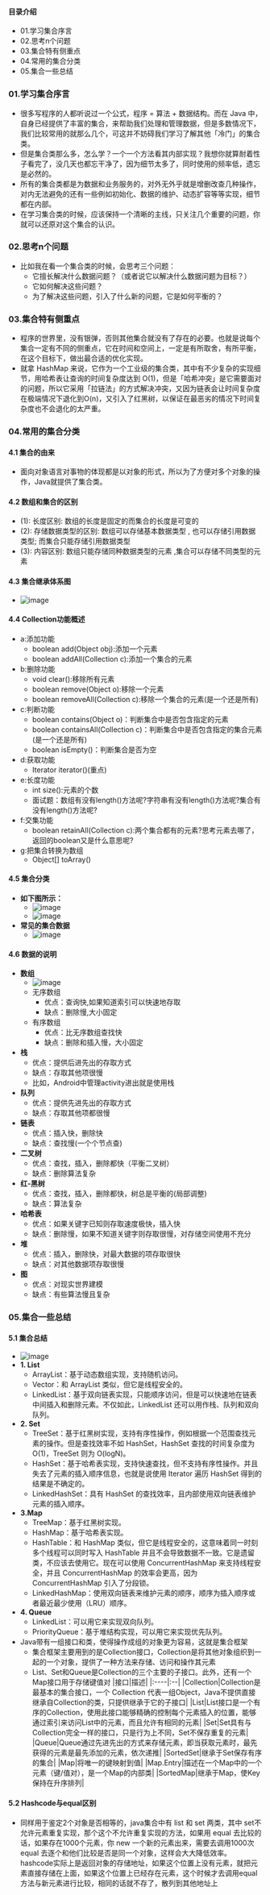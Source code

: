 #### 目录介绍
- 01.学习集合序言
- 02.思考n个问题
- 03.集合特有侧重点
- 04.常用的集合分类
- 05.集合一些总结



### 01.学习集合序言
- 很多写程序的人都听说过一个公式，程序 = 算法 + 数据结构。而在 Java 中，自身已经提供了丰富的集合，来帮助我们处理和管理数据，但是多数情况下，我们比较常用的就那么几个，可这并不妨碍我们学习了解其他「冷门」的集合类。
- 但是集合类那么多，怎么学？一个一个方法看其内部实现？我想你就算耐着性子看完了，没几天也都忘干净了，因为细节太多了，同时使用的频率低，遗忘是必然的。
- 所有的集合类都是为数据和业务服务的，对外无外乎就是增删改查几种操作，对内无法避免的还有一些例如初始化、数据的维护、动态扩容等等实现，细节都在内部。
- 在学习集合类的时候，应该保持一个清晰的主线，只关注几个重要的问题，你就可以还原对这个集合的认识。



### 02.思考n个问题
- 比如我在看一个集合类的时候，会思考三个问题：
    - 它擅长解决什么数据问题？（或者说它以解决什么数据问题为目标？）
    - 它如何解决这些问题？
    - 为了解决这些问题，引入了什么新的问题，它是如何平衡的？



### 03.集合特有侧重点
- 程序的世界里，没有银弹，否则其他集合就没有了存在的必要。也就是说每个集合一定有不同的侧重点，它在时间和空间上，一定是有所取舍，有所平衡，在这个目标下，做出最合适的优化实现。
- 就拿 HashMap 来说，它作为一个工业级的集合类，其中有不少复杂的实现细节，用哈希表让查询的时间复杂度达到 O(1)，但是「哈希冲突」是它需要面对的问题，所以它采用「拉链法」的方式解决冲突，又因为链表会让时间复杂度在极端情况下退化到O(n)，又引入了红黑树，以保证在最恶劣的情况下时间复杂度也不会退化的太严重。



### 04.常用的集合分类
#### 4.1 集合的由来
* 面向对象语言对事物的体现都是以对象的形式，所以为了方便对多个对象的操作，Java就提供了集合类。


#### 4.2 数组和集合的区别
* (1): 长度区别: 数组的长度是固定的而集合的长度是可变的
* (2): 存储数据类型的区别: 数组可以存储基本数据类型 , 也可以存储引用数据类型; 而集合只能存储引用数据类型
* (3): 内容区别: 数组只能存储同种数据类型的元素 ,集合可以存储不同类型的元素


#### 4.3 集合继承体系图
- ![image](https://upload-images.jianshu.io/upload_images/4432347-492ac09cb88c5b8e.png?imageMogr2/auto-orient/strip%7CimageView2/2/w/1240)


#### 4.4 Collection功能概述
- a:添加功能
	* boolean add(Object obj):添加一个元素
	* boolean addAll(Collection c):添加一个集合的元素
- b:删除功能
	* void clear():移除所有元素
	* boolean remove(Object o):移除一个元素
	* boolean removeAll(Collection c):移除一个集合的元素(是一个还是所有)
- c:判断功能
	* boolean contains(Object o)：判断集合中是否包含指定的元素   
	* boolean containsAll(Collection c)：判断集合中是否包含指定的集合元素(是一个还是所有)
	* boolean isEmpty()：判断集合是否为空
- d:获取功能
	* Iterator<E> iterator()(重点)
- e:长度功能
	* int size():元素的个数
	* 面试题：数组有没有length()方法呢?字符串有没有length()方法呢?集合有没有length()方法呢?
- f:交集功能
	* boolean retainAll(Collection c):两个集合都有的元素?思考元素去哪了，返回的boolean又是什么意思呢?
- g:把集合转换为数组
	* Object[] toArray()


#### 4.5 集合分类
- **如下图所示：**
    - ![image](https://upload-images.jianshu.io/upload_images/4432347-84cb744b434c0bc3.png?imageMogr2/auto-orient/strip%7CimageView2/2/w/1240)
    - ![image](https://upload-images.jianshu.io/upload_images/4432347-95c1a4cac03f1510.png?imageMogr2/auto-orient/strip%7CimageView2/2/w/1240)
- **常见的集合数据**
    - ![image](https://upload-images.jianshu.io/upload_images/4432347-99e078e9f90f1366.png?imageMogr2/auto-orient/strip%7CimageView2/2/w/1240)


#### 4.6 数据的说明
- **数组**
    - ![image](https://upload-images.jianshu.io/upload_images/4432347-44f75cb827c7ce06.png?imageMogr2/auto-orient/strip%7CimageView2/2/w/1240)
	* 无序数组
		* 优点：查询快,如果知道索引可以快速地存取
		* 缺点：删除慢,大小固定
	* 有序数组
		* 优点：比无序数组查找快
		* 缺点：删除和插入慢，大小固定
- **栈**
	* 优点：提供后进先出的存取方式
	* 缺点：存取其他项很慢
	* 比如，Android中管理activity进出就是使用栈
- **队列**
	* 优点：提供先进先出的存取方式
	* 缺点：存取其他项都很慢
- **链表**
	* 优点：插入快，删除快
	* 缺点：查找慢(一个个节点查)
- **二叉树**
	* 优点：查找，插入，删除都快（平衡二叉树）
	* 缺点：删除算法复杂
- **红-黑树**
	* 优点：查找，插入，删除都快，树总是平衡的(局部调整)
	* 缺点：算法复杂
- **哈希表**
	* 优点：如果关键字已知则存取速度极快，插入快
	* 缺点：删除慢，如果不知道关键字则存取很慢，对存储空间使用不充分
- **堆**
	* 优点：插入，删除快，对最大数据的项存取很快
	* 缺点：对其他数据项存取很慢
- **图**
	* 优点：对现实世界建模
	* 缺点：有些算法慢且复杂



### 05.集合一些总结
#### 5.1 集合总结
- ![image](https://upload-images.jianshu.io/upload_images/4432347-760b4c34becd66c1.png)
- **1. List**
    - ArrayList：基于动态数组实现，支持随机访问。
    - Vector：和 ArrayList 类似，但它是线程安全的。
    - LinkedList：基于双向链表实现，只能顺序访问，但是可以快速地在链表中间插入和删除元素。不仅如此，LinkedList 还可以用作栈、队列和双向队列。
- **2. Set**
    - TreeSet：基于红黑树实现，支持有序性操作，例如根据一个范围查找元素的操作。但是查找效率不如 HashSet，HashSet 查找的时间复杂度为 O(1)，TreeSet 则为 O(logN)。
    - HashSet：基于哈希表实现，支持快速查找，但不支持有序性操作。并且失去了元素的插入顺序信息，也就是说使用 Iterator 遍历 HashSet 得到的结果是不确定的。
    - LinkedHashSet：具有 HashSet 的查找效率，且内部使用双向链表维护元素的插入顺序。
- **3.Map**
    - TreeMap：基于红黑树实现。
    - HashMap：基于哈希表实现。
    - HashTable：和 HashMap 类似，但它是线程安全的，这意味着同一时刻多个线程可以同时写入 HashTable 并且不会导致数据不一致。它是遗留类，不应该去使用它。现在可以使用 ConcurrentHashMap 来支持线程安全，并且 ConcurrentHashMap 的效率会更高，因为 ConcurrentHashMap 引入了分段锁。
    - LinkedHashMap：使用双向链表来维护元素的顺序，顺序为插入顺序或者最近最少使用（LRU）顺序。
- **4. Queue**
    - LinkedList：可以用它来实现双向队列。
    - PriorityQueue：基于堆结构实现，可以用它来实现优先队列。
- Java带有一组接口和类，使得操作成组的对象更为容易，这就是集合框架
    - 集合框架主要用到的是Collection接口，Collection是将其他对象组织到一起的一个对象，提供了一种方法来存储、访问和操作其元素
    - List、Set和Queue是Collection的三个主要的子接口。此外，还有一个Map接口用于存储键值对
        |接口|描述|
        |:----|:--|
        |Collection|Collection是最基本的集合接口，一个 Collection 代表一组Object，Java不提供直接继承自Collection的类，只提供继承于它的子接口|
        |List|List接口是一个有序的Collection，使用此接口能够精确的控制每个元素插入的位置，能够通过索引来访问List中的元素，而且允许有相同的元素|
        |Set|Set具有与Collection完全一样的接口，只是行为上不同，Set不保存重复的元素|
        |Queue|Queue通过先进先出的方式来存储元素，即当获取元素时，最先获得的元素是最先添加的元素，依次递推|
        |SortedSet|继承于Set保存有序的集合|
        |Map|将唯一的键映射到值|
        |Map.Entry|描述在一个Map中的一个元素（键/值对），是一个Map的内部类|
        |SortedMap|继承于Map，使Key保持在升序排列|


#### 5.2 Hashcode与equal区别
- 同样用于鉴定2个对象是否相等的，java集合中有 list 和 set 两类，其中 set不允许元素重复实现，那个这个不允许重复实现的方法，如果用 equal 去比较的话，如果存在1000个元素，你 new 一个新的元素出来，需要去调用1000次 equal 去逐个和他们比较是否是同一个对象，这样会大大降低效率。hashcode实际上是返回对象的存储地址，如果这个位置上没有元素，就把元素直接存储在上面，如果这个位置上已经存在元素，这个时候才去调用equal方法与新元素进行比较，相同的话就不存了，散列到其他地址上











